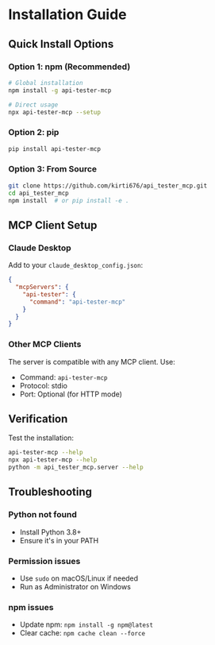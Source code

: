 # Installation Guide

## Quick Install Options

### Option 1: npm (Recommended)
```bash
# Global installation
npm install -g api-tester-mcp

# Direct usage
npx api-tester-mcp --setup
```

### Option 2: pip
```bash
pip install api-tester-mcp
```

### Option 3: From Source
```bash
git clone https://github.com/kirti676/api_tester_mcp.git
cd api_tester_mcp
npm install  # or pip install -e .
```

## MCP Client Setup

### Claude Desktop
Add to your `claude_desktop_config.json`:

```json
{
  "mcpServers": {
    "api-tester": {
      "command": "api-tester-mcp"
    }
  }
}
```

### Other MCP Clients
The server is compatible with any MCP client. Use:
- Command: `api-tester-mcp`
- Protocol: stdio
- Port: Optional (for HTTP mode)

## Verification

Test the installation:
```bash
api-tester-mcp --help
npx api-tester-mcp --help
python -m api_tester_mcp.server --help
```

## Troubleshooting

### Python not found
- Install Python 3.8+
- Ensure it's in your PATH

### Permission issues
- Use `sudo` on macOS/Linux if needed
- Run as Administrator on Windows

### npm issues
- Update npm: `npm install -g npm@latest`
- Clear cache: `npm cache clean --force`
